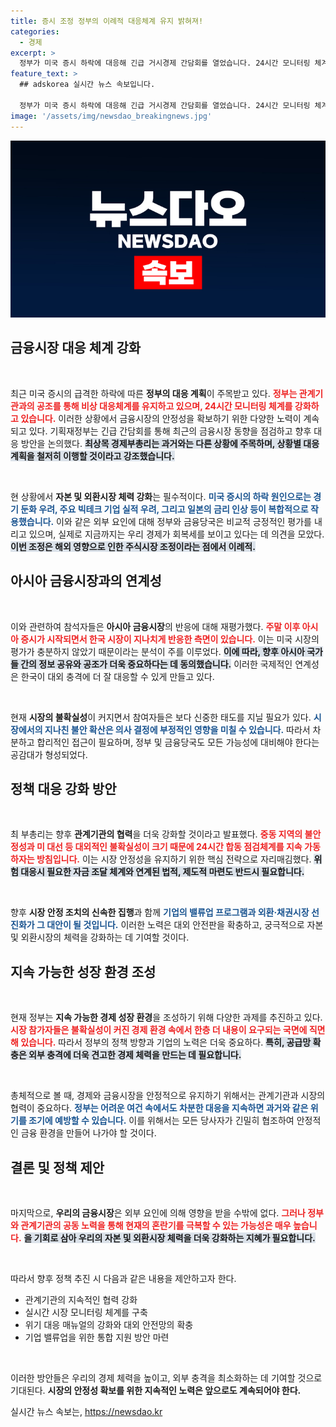 ```yaml
---
title: 증시 조정 정부의 이례적 대응체계 유지 밝혀져!
categories:
  - 경제
excerpt: >
  정부가 미국 증시 하락에 대응해 긴급 거시경제 간담회를 열었습니다. 24시간 모니터링 체계를 유지하고, 시장 안정 조치로 위기 극복에 나섰습니다. 과도한 불안 심리에 경고하며, 자본시장 체력 강화와 외환 안전판 확충이 필요하다고 강조했습니다.
feature_text: >
  ## adskorea 실시간 뉴스 속보입니다.

  정부가 미국 증시 하락에 대응해 긴급 거시경제 간담회를 열었습니다. 24시간 모니터링 체계를 유지하고, 시장 안정 조치로 위기 극복에 나섰습니다. 과도한 불안 심리에 경고하며, 자본시장 체력 강화와 외환 안전판 확충이 필요하다고 강조했습니다.
image: '/assets/img/newsdao_breakingnews.jpg'
---
```


<p><img src="/assets/img/newsdao_breakingnews.jpg" alt="adskorea 속보" /></p>

<h2 data-ke-size="size26">금융시장 대응 체계 강화</h2>

<p data-ke-size="size16">&nbsp;</p>

<p>최근 미국 증시의 급격한 하락에 따른 <b>정부의 대응 계획</b>이 주목받고 있다. <b><span style="color: #ee2323;">정부는 관계기관과의 공조를 통해 비상 대응체계를 유지하고 있으며, 24시간 모니터링 체계를 강화하고 있습니다.</span></b> 이러한 상황에서 금융시장의 안정성을 확보하기 위한 다양한 노력이 계속되고 있다. 기획재정부는 긴급 간담회를 통해 최근의 금융시장 동향을 점검하고 향후 대응 방안을 논의했다. <b><span style="background-color: #21538527;">최상목 경제부총리는 과거와는 다른 상황에 주목하며, 상황별 대응계획을 철저히 이행할 것이라고 강조했습니다.</span></b></p>

<p data-ke-size="size16">&nbsp;</p>

<p>현 상황에서 <b>자본 및 외환시장 체력 강화</b>는 필수적이다. <b><span style="color: #1a5490;">미국 증시의 하락 원인으로는 경기 둔화 우려, 주요 빅테크 기업 실적 우려, 그리고 일본의 금리 인상 등이 복합적으로 작용했습니다.</span></b> 이와 같은 외부 요인에 대해 정부와 금융당국은 비교적 긍정적인 평가를 내리고 있으며, 실제로 지금까지는 우리 경제가 회복세를 보이고 있다는 데 의견을 모았다. <b><span style="background-color: #21538527;">이번 조정은 해외 영향으로 인한 주식시장 조정이라는 점에서 이례적.</span></b></p>

<h2 data-ke-size="size26">아시아 금융시장과의 연계성</h2>

<p data-ke-size="size16">&nbsp;</p>

<p>이와 관련하여 참석자들은 <b>아시아 금융시장</b>의 반응에 대해 재평가했다. <b><span style="color: #ee2323;">주말 이후 아시아 증시가 시작되면서 한국 시장이 지나치게 반응한 측면이 있습니다.</span></b> 이는 미국 시장의 평가가 충분하지 않았기 때문이라는 분석이 주를 이루었다. <b><span style="background-color: #21538527;">이에 따라, 향후 아시아 국가들 간의 정보 공유와 공조가 더욱 중요하다는 데 동의했습니다.</span></b> 이러한 국제적인 연계성은 한국이 대외 충격에 더 잘 대응할 수 있게 만들고 있다.</p>

<p data-ke-size="size16">&nbsp;</p>

<p>현재 <b>시장의 불확실성</b>이 커지면서 참여자들은 보다 신중한 태도를 지닐 필요가 있다. <b><span style="color: #1a5490;">시장에서의 지나친 불안 확산은 의사 결정에 부정적인 영향을 미칠 수 있습니다.</span></b> 따라서 차분하고 합리적인 접근이 필요하며, 정부 및 금융당국도 모든 가능성에 대비해야 한다는 공감대가 형성되었다.</p>

<h2 data-ke-size="size26">정책 대응 강화 방안</h2>

<p data-ke-size="size16">&nbsp;</p>

<p>최 부총리는 향후 <b>관계기관의 협력</b>을 더욱 강화할 것이라고 발표했다. <b><span style="color: #ee2323;">중동 지역의 불안정성과 미 대선 등 대외적인 불확실성이 크기 때문에 24시간 합동 점검체계를 지속 가동하자는 방침입니다.</span></b> 이는 시장 안정성을 유지하기 위한 핵심 전략으로 자리매김했다. <b><span style="background-color: #21538527;">위험 대응시 필요한 자금 조달 체계와 연계된 법적, 제도적 마련도 반드시 필요합니다.</span></b></p>

<p data-ke-size="size16">&nbsp;</p>

<p>향후 <b>시장 안정 조치의 신속한 집행</b>과 함께 <b><span style="color: #1a5490;">기업의 밸류업 프로그램과 외환·채권시장 선진화가 그 대안이 될 것입니다.</span></b> 이러한 노력은 대외 안전판을 확충하고, 궁극적으로 자본 및 외환시장의 체력을 강화하는 데 기여할 것이다.</p>

<h2 data-ke-size="size26">지속 가능한 성장 환경 조성</h2>

<p data-ke-size="size16">&nbsp;</p>

<p>현재 정부는 <b>지속 가능한 경제 성장 환경</b>을 조성하기 위해 다양한 과제를 추진하고 있다. <b><span style="color: #ee2323;">시장 참가자들은 불확실성이 커진 경제 환경 속에서 한층 더 내용이 요구되는 국면에 직면해 있습니다.</span></b> 따라서 정부의 정책 방향과 기업의 노력은 더욱 중요하다. <b><span style="background-color: #21538527;">특히, 공급망 확충은 외부 충격에 더욱 견고한 경제 체력을 만드는 데 필요합니다.</span></b></p>

<p data-ke-size="size16">&nbsp;</p>

<p>총체적으로 볼 때, 경제와 금융시장을 안정적으로 유지하기 위해서는 관계기관과 시장의 협력이 중요하다. <b><span style="color: #1a5490;">정부는 어려운 여건 속에서도 차분한 대응을 지속하면 과거와 같은 위기를 조기에 예방할 수 있습니다.</span></b> 이를 위해서는 모든 당사자가 긴밀히 협조하여 안정적인 금융 환경을 만들어 나가야 할 것이다.</p>

<h2 data-ke-size="size26">결론 및 정책 제안</h2>

<p data-ke-size="size16">&nbsp;</p>

<p>마지막으로, <b>우리의 금융시장</b>은 외부 요인에 의해 영향을 받을 수밖에 없다. <b><span style="color: #ee2323;">그러나 정부와 관계기관의 공동 노력을 통해 현재의 혼란기를 극복할 수 있는 가능성은 매우 높습니다.</span></b> <b><span style="background-color: #21538527;">을 기회로 삼아 우리의 자본 및 외환시장 체력을 더욱 강화하는 지혜가 필요합니다.</span></b></p>

<p data-ke-size="size16">&nbsp;</p>

<p>따라서 향후 정책 추진 시 다음과 같은 내용을 제안하고자 한다. </p>

<ul>
    <li>관계기관의 지속적인 협력 강화</li>
    <li>실시간 시장 모니터링 체계를 구축</li>
    <li>위기 대응 매뉴얼의 강화와 대외 안전망의 확충</li>
    <li>기업 밸류업을 위한 통합 지원 방안 마련</li>
</ul>

<p data-ke-size="size16">&nbsp;</p>

<p>이러한 방안들은 우리의 경제 체력을 높이고, 외부 충격을 최소화하는 데 기여할 것으로 기대된다. <b>시장의 안정성 확보를 위한 지속적인 노력은 앞으로도 계속되어야 한다.</b></p>
실시간 뉴스 속보는, <a href="https://newsdao.kr" rel="dofollow">https://newsdao.kr</a>


